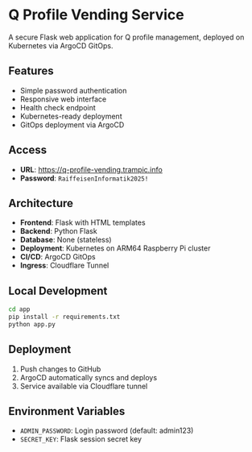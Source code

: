 # Q Profile Vending Service

A secure Flask web application for Q profile management, deployed on Kubernetes via ArgoCD GitOps.

## Features

- Simple password authentication
- Responsive web interface
- Health check endpoint
- Kubernetes-ready deployment
- GitOps deployment via ArgoCD

## Access

- **URL**: https://q-profile-vending.trampic.info
- **Password**: `RaiffeisenInformatik2025!`

## Architecture

- **Frontend**: Flask with HTML templates
- **Backend**: Python Flask
- **Database**: None (stateless)
- **Deployment**: Kubernetes on ARM64 Raspberry Pi cluster
- **CI/CD**: ArgoCD GitOps
- **Ingress**: Cloudflare Tunnel

## Local Development

```bash
cd app
pip install -r requirements.txt
python app.py
```

## Deployment

1. Push changes to GitHub
2. ArgoCD automatically syncs and deploys
3. Service available via Cloudflare tunnel

## Environment Variables

- `ADMIN_PASSWORD`: Login password (default: admin123)
- `SECRET_KEY`: Flask session secret key
